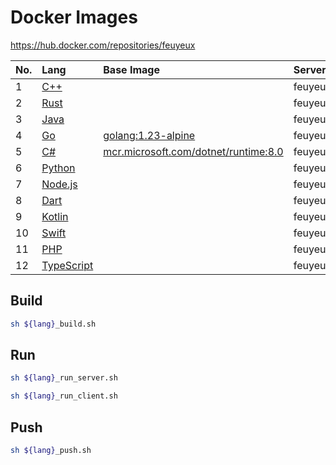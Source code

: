 # Docker Images

https://hub.docker.com/repositories/feuyeux

| No. | Lang                         | Base  Image                                                    | Server                           | Client                           |
|:----|:-----------------------------|:---------------------------------------------------------------|:---------------------------------|:---------------------------------|
| 1   | [C++](hello-grpc-cpp)        |                                                                | feuyeux/grpc_server_cpp:1.0.0    | feuyeux/grpc_client_cpp:1.0.0    |
| 2   | [Rust](hello-grpc-rust)      |                                                                | feuyeux/grpc_server_rust:1.0.0   | feuyeux/grpc_client_rust:1.0.0   |
| 3   | [Java](hello-grpc-java)      |                                                                | feuyeux/grpc_server_java:1.0.0   | feuyeux/grpc_client_java:1.0.0   |
| 4   | [Go](hello-grpc-go)          | [golang:1.23-alpine](go_grpc.dockerfile)                       | feuyeux/grpc_server_go:1.0.0     | feuyeux/grpc_client_go:1.0.0     |
| 5   | [C#](hello-grpc-csharp)      | [mcr.microsoft.com/dotnet/runtime:8.0](csharp_grpc.dockerfile) | feuyeux/grpc_server_csharp:1.0.0 | feuyeux/grpc_client_csharp:1.0.0 |
| 6   | [Python](hello-grpc-python)  |                                                                | feuyeux/grpc_server_python:1.0.0 | feuyeux/grpc_client_python:1.0.0 |
| 7   | [Node.js](hello-grpc-nodejs) |                                                                | feuyeux/grpc_server_nodejs:1.0.0 | feuyeux/grpc_client_nodejs:1.0.0 |
| 8   | [Dart](hello-grpc-dart)      |                                                                | feuyeux/grpc_server_dart:1.0.0   | feuyeux/grpc_client_dart:1.0.0   |
| 9   | [Kotlin](hello-grpc-kotlin)  |                                                                | feuyeux/grpc_server_kotlin:1.0.0 | feuyeux/grpc_client_kotlin:1.0.0 |
| 10  | [Swift](hello-grpc-swift)    |                                                                | feuyeux/grpc_server_swift:1.0.0  | feuyeux/grpc_client_swift:1.0.0  |
| 11  | [PHP](hello-grpc-php)        |                                                                | feuyeux/grpc_server_php:1.0.0    | feuyeux/grpc_client_php:1.0.0    |
| 12  | [TypeScript](hello-grpc-ts)  |                                                                | feuyeux/grpc_server_ts:1.0.0     | feuyeux/grpc_client_ts:1.0.0     |

## Build

```sh
sh ${lang}_build.sh
```

## Run

```sh
sh ${lang}_run_server.sh
```

```sh
sh ${lang}_run_client.sh
```

## Push

```sh
sh ${lang}_push.sh
```
